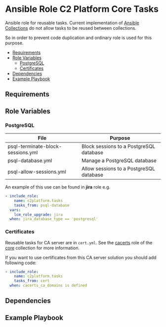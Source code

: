 
# Ansible Role C2 Platform Core Tasks

Ansible role for reusable tasks. Current implementation of [Ansible Collections](https://docs.ansible.com/ansible/latest/user_guide/collections_using.html) do not allow tasks to be reused between collections.

So in order to prevent code duplication and ordinary role is used for this purpose.

<!-- MarkdownTOC levels="2,3" autolink="true" -->

- [Requirements](#requirements)
- [Role Variables](#role-variables)
    - [PostgreSQL](#postgresql)
    - [Certificates](#certificates)
- [Dependencies](#dependencies)
- [Example Playbook](#example-playbook)

<!-- /MarkdownTOC -->

## Requirements

<!-- Any pre-requisites that may not be covered by Ansible itself or the role should be mentioned here. For instance, if the role uses the EC2 module, it may be a good idea to mention in this section that the boto package is required. -->

## Role Variables

<!--  A description of the settable variables for this role should go here, including any variables that are in defaults/main.yml, vars/main.yml, and any variables that can/should be set via parameters to the role. Any variables that are read from other roles and/or the global scope (ie. hostvars, group vars, etc.) should be mentioned here as well. -->

### PostgreSQL

| File                  | Purpose |
|---------------------------|----|
| psql-terminate-block-sessions.yml | Block sessions to a PostgreSQL database |
| psql-database.yml | Manage a PostgreSQL database |
| psql-allow-sessions.yml | Allow sessions to a PostgreSQL database |

An example of this use can be found in __jira__ role e.g.

```yaml
- include_role:
    name: c2platform.tasks
    tasks_from: psql-database
  vars:
    lcm_role_upgrade: jira
  when: jira_database_type == 'postgresql'
```

### Certificates

Reusable tasks for CA server are in `cert.yml`. See the [cacerts](https://github.com/c2platform/ansible-collection-core/tree/master/roles/cacerts) role of the [core](https://github.com/c2platform/ansible-collection-core) collection for more information.

If you want to use certificates from this CA server solution you should add following code:

```yaml
- include_role:
    name: c2platform.tasks
    tasks_from: cert
  when: cacerts_ca_domains is defined
```

## Dependencies

<!--   A list of other roles hosted on Galaxy should go here, plus any details in regards to parameters that may need to be set for other roles, or variables that are used from other roles. -->

## Example Playbook

<!--   Including an example of how to use your role (for instance, with variables passed in as parameters) is always nice for users too: -->


